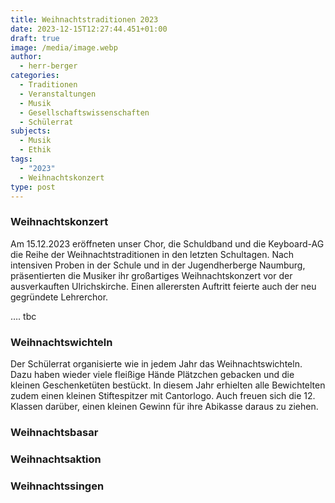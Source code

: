 ```yaml
---
title: Weihnachtstraditionen 2023
date: 2023-12-15T12:27:44.451+01:00
draft: true
image: /media/image.webp
author:
  - herr-berger
categories:
  - Traditionen
  - Veranstaltungen
  - Musik
  - Gesellschaftswissenschaften
  - Schülerrat
subjects:
  - Musik
  - Ethik
tags:
  - "2023"
  - Weihnachtskonzert
type: post
---
```

### Weihnachtskonzert

Am 15.12.2023 eröffneten unser Chor, die Schuldband und die Keyboard-AG die Reihe der Weihnachtstraditionen in den letzten Schultagen. Nach intensiven Proben in der Schule und in der Jugendherberge Naumburg, präsentierten die Musiker ihr großartiges Weihnachtskonzert vor der ausverkauften Ulrichskirche. Einen allerersten Auftritt feierte auch der neu gegründete Lehrerchor.

…. tbc

### Weihnachtswichteln

Der Schülerrat organisierte wie in jedem Jahr das Weihnachtswichteln. Dazu haben wieder viele fleißige Hände Plätzchen gebacken und die kleinen Geschenketüten bestückt. In diesem Jahr erhielten alle Bewichtelten zudem einen kleinen Stiftespitzer mit Cantorlogo. Auch freuen sich die 12. Klassen darüber, einen kleinen Gewinn für ihre Abikasse daraus zu ziehen.

### Weihnachtsbasar

### Weihnachtsaktion

### Weihnachtssingen




